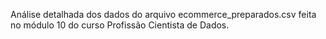 Análise detalhada dos dados do arquivo ecommerce_preparados.csv feita no módulo 10 do curso Profissão Cientista de Dados.
